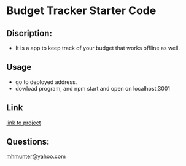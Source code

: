 # **Budget Tracker Starter Code**



## Discription: 
- It is a app to keep track of your budget that works offline as well.

## **Usage**
- go to deployed address.
- dowload program, and npm start and open on localhost:3001


## **Link**
[link to project](https://salty-forest-09169.herokuapp.com/)

## **Questions:**
mhmunter@yahoo.com
